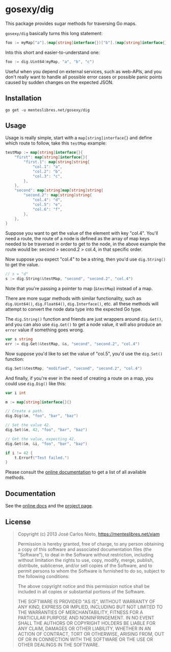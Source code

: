 # gosexy/dig

This package provides sugar methods for traversing Go maps.

`gosexy/dig` basically turns this long statement:

```go
foo := myMap["a"].(map[string]interface{})["b"].(map[string]interface{})["c"].(uint64)
```

Into this short and easier-to-understand one:

```go
foo := dig.Uint64(myMap, "a", "b", "c")
```

Useful when you depend on external services, such as web-APIs, and you don't
really want to handle all possible error cases or possible panic points caused
by sudden changes on the expected JSON.

## Installation

```
go get -u menteslibres.net/gosexy/dig
```

## Usage

Usage is really simple, start with a `map[string]interface{}` and define which
route to follow, take this `testMap` example:

```go
testMap := map[string]interface{}{
	"first": map[string]interface{}{
		"first.1": map[string]string{
			"col.1": "a",
			"col.2": "b",
			"col.3": "c",
		},
	},
	"second": map[string]map[string]string{
		"second.2": map[string]string{
			"col.4": "d",
			"col.5": "e",
			"col.6": "f",
		},
	},
}
```

Suppose you want to get the value of the element with key "col.4". You'll need
a route, the route of a node is defined as the array of map keys needed to be
traversed in order to get to the node, in the above example the route would
be: second > second.2 > col.4, in that specific order.

Now suppose you expect "col.4" to be a string, then you'd use `dig.String()` to
get the value.

```go
// s = "d"
s := dig.String(&testMap, "second", "second.2", "col.4")
```

Note that you're passing a pointer to map (`&testMap`) instead of a map.

There are more sugar methods with similar functionality, such as
`dig.Uint64()`, `dig.Float64()`, `dig.Interface()`, etc. all these methods will
attempt to convert the node data type into the expected Go type.

The `dig.String()` function and friends are just wrappers around `dig.Get()`,
and you can also use `dig.Get()` to get a node value, it will also produce an
`error` value if something goes wrong.

```go
var s string
err := dig.Get(&testMap, &s, "second", "second.2", "col.4")
```

Now suppose you'd like to set the value of "col.5", you'd use the `dig.Set()`
function:

```go
dig.Set(&testMap, "modified", "second", "second.2", "col.4")
```

And finally, if you're ever in the need of creating a route on a map, you could
use `dig.Dig()` like this:

```go
var i int

m := map[string]interface{}{}

// Create a path.
dig.Dig(&m, "foo", "bar", "baz")

// Set the value 42.
dig.Set(&m, 42, "foo", "bar", "baz")

// Get the value, expecting 42.
dig.Get(&m, &i, "foo", "bar", "baz")

if i != 42 {
	t.Errorf("Test failed.")
}
```

Please consult the [online documentation][1] to get a list of all available
methods.

## Documentation

See the [online docs][1] and the [project page][2].

## License

>  Copyright (c) 2013 José Carlos Nieto, https://menteslibres.net/xiam
>
>  Permission is hereby granted, free of charge, to any person obtaining
>  a copy of this software and associated documentation files (the
>  "Software"), to deal in the Software without restriction, including
>  without limitation the rights to use, copy, modify, merge, publish,
>  distribute, sublicense, and/or sell copies of the Software, and to
>  permit persons to whom the Software is furnished to do so, subject to
>  the following conditions:
>
>  The above copyright notice and this permission notice shall be
>  included in all copies or substantial portions of the Software.
>
>  THE SOFTWARE IS PROVIDED "AS IS", WITHOUT WARRANTY OF ANY KIND,
>  EXPRESS OR IMPLIED, INCLUDING BUT NOT LIMITED TO THE WARRANTIES OF
>  MERCHANTABILITY, FITNESS FOR A PARTICULAR PURPOSE AND
>  NONINFRINGEMENT. IN NO EVENT SHALL THE AUTHORS OR COPYRIGHT HOLDERS BE
>  LIABLE FOR ANY CLAIM, DAMAGES OR OTHER LIABILITY, WHETHER IN AN ACTION
>  OF CONTRACT, TORT OR OTHERWISE, ARISING FROM, OUT OF OR IN CONNECTION
>  WITH THE SOFTWARE OR THE USE OR OTHER DEALINGS IN THE SOFTWARE.

[1]: http://godoc.org/menteslibres.net/gosexy/dig
[2]: https://menteslibres.net/gosexy/dig
